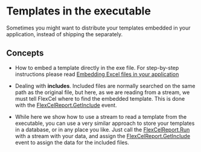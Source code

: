 # Templates in the executable

Sometimes you might want to distribute your templates embedded in your application,
instead of shipping the separately.

## Concepts

- How to embed a template directly in the exe file. For
  step-by-step instructions please read [Embedding Excel files in your application](https://doc.tmssoftware.com/flexcel/net/tips/embedding-excel-files-in-your-application.html) 


- Dealing with **includes**. Included files are normally searched on
  the same path as the original file, but here, as we are reading
  from a stream, we must tell FlexCel where to find the embedded
  template. This is done with the [FlexCelReport.GetInclude](https://doc.tmssoftware.com/flexcel/net/api/FlexCel.Report/FlexCelReport/GetInclude.html) event.

- While here we show how to use a stream to read a template from the
  executable, you can use a very similar approach to store your
  templates in a database, or in any place you like. Just call the
  [FlexCelReport.Run](https://doc.tmssoftware.com/flexcel/net/api/FlexCel.Report/FlexCelReport/Run.html) with a stream with your data, and
  assign the [FlexCelReport.GetInclude](https://doc.tmssoftware.com/flexcel/net/api/FlexCel.Report/FlexCelReport/GetInclude.html) event to assign the data for the included
  files.
